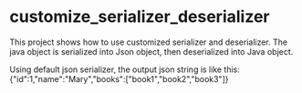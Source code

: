 
# customize_serializer_deserializer
This project shows how to use customized serializer and deserializer. The java object is serialized into Json object, then deserialized into Java object. 

Using default json serializer, the output json string is like this:
{"id":1,"name":"Mary","books":["book1","book2","book3"]}



